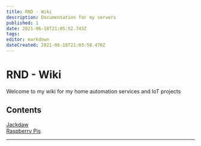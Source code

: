 ```yaml
---
title: RND - Wiki
description: Documentation for my servers
published: 1
date: 2021-06-18T21:05:52.743Z
tags: 
editor: markdown
dateCreated: 2021-06-18T21:03:58.476Z
---
```


# RND - Wiki

Welcome to my wiki for my home automation services and IoT projects

## Contents
[Jackdaw](jackdaw)  
[Raspberry Pis](rpi)


---